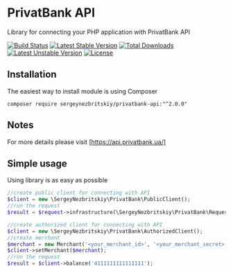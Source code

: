 
# PrivatBank API
Library for connecting your PHP application with PrivatBank API

[![Build Status](https://travis-ci.org/sergeynezbritskiy/privatbank-api.svg?branch=master)](https://travis-ci.org/sergeynezbritskiy/privatbank-api)
[![Latest Stable Version](https://poser.pugx.org/sergeynezbritskiy/privatbank-api/v/stable)](https://packagist.org/packages/sergeynezbritskiy/privatbank-api)
[![Total Downloads](https://poser.pugx.org/sergeynezbritskiy/privatbank-api/downloads)](https://packagist.org/packages/sergeynezbritskiy/privatbank-api)
[![Latest Unstable Version](https://poser.pugx.org/sergeynezbritskiy/privatbank-api/v/unstable)](https://packagist.org/packages/sergeynezbritskiy/privatbank-api)
[![License](https://poser.pugx.org/sergeynezbritskiy/privatbank-api/license)](https://packagist.org/packages/sergeynezbritskiy/privatbank-api)

## Installation
The easiest way to install module is using Composer
```
composer require sergeynezbritskiy/privatbank-api:"^2.0.0"
```

## Notes
For more details please visit [https://api.privatbank.ua/]
## Simple usage
Using library is as easy as possible
```php
//create public client for connecting with API
$client = new \SergeyNezbritskiy\PrivatBank\PublicClient();
//run the request
$result = $request->infrastructure(\SergeyNezbritskiy\PrivatBank\Request\InfrastructureRequest::TYPE_ATM, 'Днепропетровск');

//create authorized client for connecting with API
$client = new \SergeyNezbritskiy\PrivatBank\AuthorizedClient();
//create merchant
$merchant = new Merchant('<your_merchant_id>', '<your_merchant_secret>');
$client->setMerchant($merchant);
//run the request
$result = $client->balance('4111111111111111');
```
